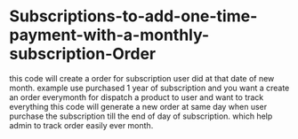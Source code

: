 # Subscriptions-to-add-one-time-payment-with-a-monthly-subscription-Order
this code will create a order for subscription user did at that date of new month. example use purchased 1 year of subscription and you want a create an order everymonth for dispatch a product to user and want to track everything this code will generate a new order at same day when user purchase the subscription till the end of day of subscription. which help admin to track order easily ever month.
